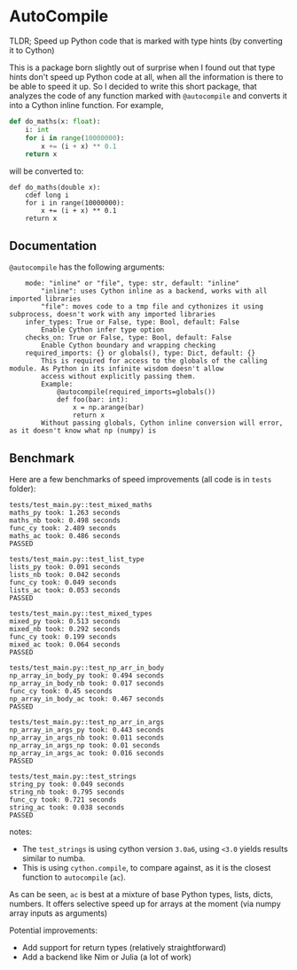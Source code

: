 # AutoCompile

TLDR; Speed up Python code that is marked with type hints (by converting it to Cython)

This is a package born slightly out of surprise when I found out that type hints don't 
speed up Python code at all, when all the information is there to be able to speed it up. 
So I decided to write this short package,  that analyzes the code of any function marked
with `@autocompile` and converts it into a Cython inline function. For example,

```python
def do_maths(x: float):
    i: int
    for i in range(10000000):
        x += (i + x) ** 0.1
    return x
```

will be converted to:

```cython
def do_maths(double x):
    cdef long i  
    for i in range(10000000):
        x += (i + x) ** 0.1
    return x
```

## Documentation

`@autocompile` has the following arguments:
```
    mode: "inline" or "file", type: str, default: "inline"
        "inline": uses Cython inline as a backend, works with all imported libraries 
        "file": moves code to a tmp file and cythonizes it using subprocess, doesn't work with any imported libraries 
    infer_types: True or False, type: Bool, default: False
        Enable Cython infer type option
    checks_on: True or False, type: Bool, default: False
        Enable Cython boundary and wrapping checking
    required_imports: {} or globals(), type: Dict, default: {}
        This is required for access to the globals of the calling module. As Python in its infinite wisdom doesn't allow
        access without explicitly passing them.
        Example:
            @autocompile(required_imports=globals())
            def foo(bar: int):
                x = np.arange(bar)
                return x
        Without passing globals, Cython inline conversion will error, as it doesn't know what np (numpy) is
```

## Benchmark

Here are a few benchmarks of speed improvements (all code is in `tests` folder):

```
tests/test_main.py::test_mixed_maths 
maths_py took: 1.263 seconds
maths_nb took: 0.498 seconds
func_cy took: 2.489 seconds
maths_ac took: 0.486 seconds
PASSED

tests/test_main.py::test_list_type 
lists_py took: 0.091 seconds
lists_nb took: 0.042 seconds
func_cy took: 0.049 seconds
lists_ac took: 0.053 seconds
PASSED

tests/test_main.py::test_mixed_types 
mixed_py took: 0.513 seconds
mixed_nb took: 0.292 seconds
func_cy took: 0.199 seconds
mixed_ac took: 0.064 seconds
PASSED

tests/test_main.py::test_np_arr_in_body 
np_array_in_body_py took: 0.494 seconds
np_array_in_body_nb took: 0.017 seconds
func_cy took: 0.45 seconds
np_array_in_body_ac took: 0.467 seconds
PASSED

tests/test_main.py::test_np_arr_in_args 
np_array_in_args_py took: 0.443 seconds
np_array_in_args_nb took: 0.011 seconds
np_array_in_args_np took: 0.01 seconds
np_array_in_args_ac took: 0.016 seconds
PASSED

tests/test_main.py::test_strings 
string_py took: 0.049 seconds
string_nb took: 0.795 seconds
func_cy took: 0.721 seconds
string_ac took: 0.038 seconds
PASSED
```
notes: 
- The `test_strings` is using cython version `3.0a6`, using `<3.0` yields results similar to numba.
- This is using `cython.compile`, to compare against, as it is the closest function to `autocompile` (`ac`).

As can be seen, `ac` is best at a mixture of base Python types, lists, dicts, numbers. It offers
selective speed up for arrays at the moment (via numpy array inputs as arguments)

Potential improvements:
- Add support for return types (relatively straightforward)
- Add a backend like Nim or Julia (a lot of work)
